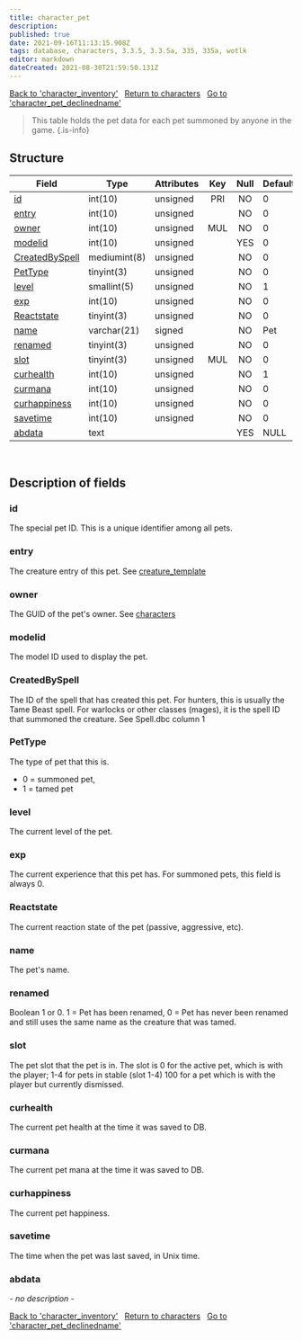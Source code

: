 ```yaml
---
title: character_pet
description: 
published: true
date: 2021-09-16T11:13:15.908Z
tags: database, characters, 3.3.5, 3.3.5a, 335, 335a, wotlk
editor: markdown
dateCreated: 2021-08-30T21:59:50.131Z
---
```


<a href="https://dev.trinitycore.info/en/database/335/characters/character_inventory" class="mt-5 v-btn v-btn--depressed v-btn--flat v-btn--outlined theme--light v-size--default darkblue--text text--lighten-3"><span class="v-btn__content"><i aria-hidden="true" class="v-icon notranslate v-icon--left mdi mdi-arrow-left theme--light"></i><span>Back to 'character_inventory'</span></span></a>&nbsp;&nbsp;&nbsp;<a href="https://dev.trinitycore.info/en/database/335/characters/home" class="mt-5 v-btn v-btn--depressed v-btn--flat v-btn--outlined theme--light v-size--default darkblue--text text--lighten-3"><span class="v-btn__content"><i aria-hidden="true" class="v-icon notranslate v-icon--left mdi mdi-home-outline theme--light"></i><span>Return to characters</span></span></a>&nbsp;&nbsp;&nbsp;<a href="https://dev.trinitycore.info/en/database/335/characters/character_pet_declinedname" class="mt-5 v-btn v-btn--depressed v-btn--flat v-btn--outlined theme--light v-size--default darkblue--text text--lighten-3"><span class="v-btn__content"><span>Go to 'character_pet_declinedname'</span><i aria-hidden="true" class="v-icon notranslate v-icon--right mdi mdi-arrow-right theme--light"></i></span></a>

> This table holds the pet data for each pet summoned by anyone in the game.
{.is-info}


## Structure

| Field | Type | Attributes | Key | Null | Default | Extra | Comment |
| --- | --- | --- | :---: | :---: | --- | --- | --- |
| [id](#id) | int(10) | unsigned | PRI | NO | 0 |  |  |
| [entry](#entry) | int(10) | unsigned |  | NO | 0 |  |  |
| [owner](#owner) | int(10) | unsigned | MUL | NO | 0 |  |  |
| [modelid](#modelid) | int(10) | unsigned |  | YES | 0 |  |  |
| [CreatedBySpell](#createdbyspell) | mediumint(8) | unsigned |  | NO | 0 |  |  |
| [PetType](#pettype) | tinyint(3) | unsigned |  | NO | 0 |  |  |
| [level](#level) | smallint(5) | unsigned |  | NO | 1 |  |  |
| [exp](#exp) | int(10) | unsigned |  | NO | 0 |  |  |
| [Reactstate](#reactstate) | tinyint(3) | unsigned |  | NO | 0 |  |  |
| [name](#name) | varchar(21) | signed |  | NO | Pet |  |  |
| [renamed](#renamed) | tinyint(3) | unsigned |  | NO | 0 |  |  |
| [slot](#slot) | tinyint(3) | unsigned | MUL | NO | 0 |  |  |
| [curhealth](#curhealth) | int(10) | unsigned |  | NO | 1 |  |  |
| [curmana](#curmana) | int(10) | unsigned |  | NO | 0 |  |  |
| [curhappiness](#curhappiness) | int(10) | unsigned |  | NO | 0 |  |  |
| [savetime](#savetime) | int(10) | unsigned |  | NO | 0 |  |  |
| [abdata](#abdata) | text |  |  | YES | NULL |  |  |
&nbsp;
## Description of fields

### id
The special pet ID. This is a unique identifier among all pets.
&nbsp;

### entry
The creature entry of this pet.
See [creature_template](/database/335/world/creature_template)
&nbsp;

### owner
The GUID of the pet's owner.
See [characters](/database/335/characters/characters)
&nbsp;

### modelid
The model ID used to display the pet.
&nbsp;

### CreatedBySpell
The ID of the spell that has created this pet. For hunters, this is usually the Tame Beast spell. For warlocks or other classes (mages), it is the spell ID that summoned the creature. 
See Spell.dbc column 1
&nbsp;

### PetType
The type of pet that this is. 
- 0 = summoned pet,
- 1 = tamed pet
&nbsp;

### level
The current level of the pet.
&nbsp;

### exp
The current experience that this pet has. For summoned pets, this field is always 0.
&nbsp;

### Reactstate
The current reaction state of the pet (passive, aggressive, etc).
&nbsp;

### name
The pet's name.
&nbsp;

### renamed
Boolean 1 or 0. 1 = Pet has been renamed, 0 = Pet has never been renamed and still uses the same name as the creature that was tamed.
&nbsp;

### slot
The pet slot that the pet is in.
The slot is 0 for the active pet, which is with the player;
1-4 for pets in stable (slot 1-4)
100 for a pet which is with the player but currently dismissed.
&nbsp;

### curhealth
The current pet health at the time it was saved to DB.
&nbsp;

### curmana
The current pet mana at the time it was saved to DB.
&nbsp;

### curhappiness
The current pet happiness.
&nbsp;

### savetime
The time when the pet was last saved, in Unix time.
&nbsp;

### abdata
*- no description -*
&nbsp;

<a href="https://dev.trinitycore.info/en/database/335/characters/character_inventory" class="mt-5 v-btn v-btn--depressed v-btn--flat v-btn--outlined theme--light v-size--default darkblue--text text--lighten-3"><span class="v-btn__content"><i aria-hidden="true" class="v-icon notranslate v-icon--left mdi mdi-arrow-left theme--light"></i><span>Back to 'character_inventory'</span></span></a>&nbsp;&nbsp;&nbsp;<a href="https://dev.trinitycore.info/en/database/335/characters/home" class="mt-5 v-btn v-btn--depressed v-btn--flat v-btn--outlined theme--light v-size--default darkblue--text text--lighten-3"><span class="v-btn__content"><i aria-hidden="true" class="v-icon notranslate v-icon--left mdi mdi-home-outline theme--light"></i><span>Return to characters</span></span></a>&nbsp;&nbsp;&nbsp;<a href="https://dev.trinitycore.info/en/database/335/characters/character_pet_declinedname" class="mt-5 v-btn v-btn--depressed v-btn--flat v-btn--outlined theme--light v-size--default darkblue--text text--lighten-3"><span class="v-btn__content"><span>Go to 'character_pet_declinedname'</span><i aria-hidden="true" class="v-icon notranslate v-icon--right mdi mdi-arrow-right theme--light"></i></span></a>

